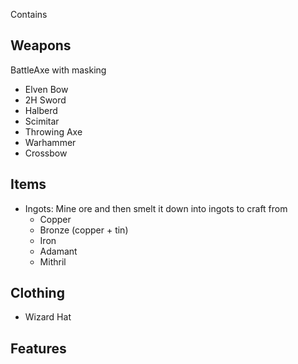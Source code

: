 Contains


## Weapons ##
BattleAxe with masking

- Elven Bow
- 2H Sword
- Halberd
- Scimitar
- Throwing Axe
- Warhammer
- Crossbow

## Items ##
- Ingots: Mine ore and then smelt it down into ingots to craft from
  - Copper
  - Bronze (copper + tin)
  - Iron
  - Adamant
  - Mithril

## Clothing ##
- Wizard Hat


## Features ##
